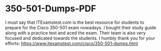 # 350-501-Dumps-PDF
I must say that ITExamstest.com is the best resource for students to prepare for the Cisco 350-501 exam nowadays. I bought their study guide along with a practice test and aced the exam. Their team is also very focused and dedicated towards the students. I humbly thank you for your efforts: https://www.itexamstest.com/cisco/350-501-dumps.html
